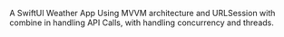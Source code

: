 A SwiftUI Weather App Using MVVM architecture and URLSession with combine in handling API Calls, with handling concurrency and threads.
